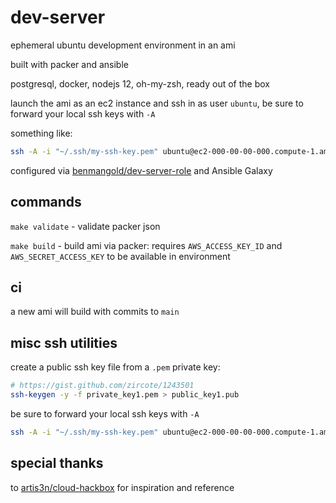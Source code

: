 # dev-server

ephemeral ubuntu development environment in an ami

built with packer and ansible

postgresql, docker, nodejs 12, oh-my-zsh, ready out of the box

launch the ami as an ec2 instance and ssh in as user `ubuntu`, be sure to forward your local ssh keys with `-A`

something like:

```bash
ssh -A -i "~/.ssh/my-ssh-key.pem" ubuntu@ec2-000-00-00-000.compute-1.amazonaws.com

```

configured via [benmangold/dev-server-role](https://github.com/benmangold/dev-server-role) and Ansible Galaxy

## commands

`make validate` - validate packer json

`make build` - build ami via packer: requires `AWS_ACCESS_KEY_ID`  and `AWS_SECRET_ACCESS_KEY` to be available in environment

## ci

a new ami will build with commits to `main`

## misc ssh utilities

create a public ssh key file from a `.pem` private key:

```bash
# https://gist.github.com/zircote/1243501
ssh-keygen -y -f private_key1.pem > public_key1.pub 

```

be sure to forward your local ssh keys with `-A`

```bash
ssh -A -i "~/.ssh/my-ssh-key.pem" ubuntu@ec2-000-00-00-000.compute-1.amazonaws.com

```

## special thanks

to [artis3n/cloud-hackbox](https://github.com/artis3n/cloud-hackbox) for inspiration and reference
